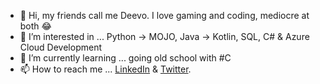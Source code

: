 - 👋 Hi, my friends call me Deevo. I love gaming and coding, mediocre at both 😂
- 👀 I’m interested in ... Python -> MOJO, Java -> Kotlin, SQL, C# & Azure Cloud Development
- 🌱 I’m currently learning ... going old school with #C
- 📫 How to reach me ... <a href="https://www.linkedin.com/in/V3ND3TTi" target="_blank" rel="noreferrer noopener">LinkedIn</a> & <a href="https://www.twitter.com/V3ND3TTi" target="_blank" rel="noreferrer noopener">Twitter</a>.

<!---
V3ND3TTi/V3ND3TTi is a ✨ special ✨ repository because its `README.md` (this file) appears on your GitHub profile.
You can click the Preview link to take a look at your changes.
--->
